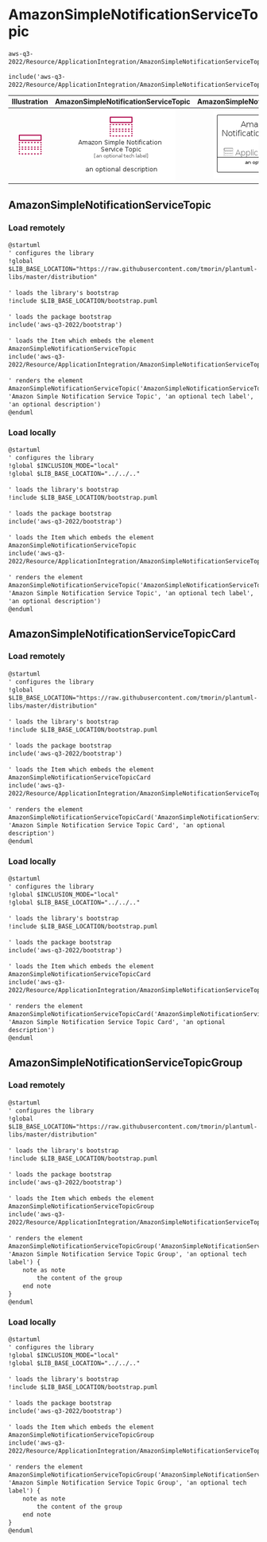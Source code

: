 # AmazonSimpleNotificationServiceTopic


```text
aws-q3-2022/Resource/ApplicationIntegration/AmazonSimpleNotificationServiceTopic
```

```text
include('aws-q3-2022/Resource/ApplicationIntegration/AmazonSimpleNotificationServiceTopic')
```



| Illustration | AmazonSimpleNotificationServiceTopic | AmazonSimpleNotificationServiceTopicCard | AmazonSimpleNotificationServiceTopicGroup |
| :---: | :---: | :---: | :---: |
| ![illustration for Illustration](../../../aws-q3-2022/Resource/ApplicationIntegration/AmazonSimpleNotificationServiceTopic.png) | ![illustration for AmazonSimpleNotificationServiceTopic](../../../aws-q3-2022/Resource/ApplicationIntegration/AmazonSimpleNotificationServiceTopic.Local.png) | ![illustration for AmazonSimpleNotificationServiceTopicCard](../../../aws-q3-2022/Resource/ApplicationIntegration/AmazonSimpleNotificationServiceTopicCard.Local.png) | ![illustration for AmazonSimpleNotificationServiceTopicGroup](../../../aws-q3-2022/Resource/ApplicationIntegration/AmazonSimpleNotificationServiceTopicGroup.Local.png) |




## AmazonSimpleNotificationServiceTopic

### Load remotely
```plantuml
@startuml
' configures the library
!global $LIB_BASE_LOCATION="https://raw.githubusercontent.com/tmorin/plantuml-libs/master/distribution"

' loads the library's bootstrap
!include $LIB_BASE_LOCATION/bootstrap.puml

' loads the package bootstrap
include('aws-q3-2022/bootstrap')

' loads the Item which embeds the element AmazonSimpleNotificationServiceTopic
include('aws-q3-2022/Resource/ApplicationIntegration/AmazonSimpleNotificationServiceTopic')

' renders the element
AmazonSimpleNotificationServiceTopic('AmazonSimpleNotificationServiceTopic', 'Amazon Simple Notification Service Topic', 'an optional tech label', 'an optional description')
@enduml
```

### Load locally
```plantuml
@startuml
' configures the library
!global $INCLUSION_MODE="local"
!global $LIB_BASE_LOCATION="../../.."

' loads the library's bootstrap
!include $LIB_BASE_LOCATION/bootstrap.puml

' loads the package bootstrap
include('aws-q3-2022/bootstrap')

' loads the Item which embeds the element AmazonSimpleNotificationServiceTopic
include('aws-q3-2022/Resource/ApplicationIntegration/AmazonSimpleNotificationServiceTopic')

' renders the element
AmazonSimpleNotificationServiceTopic('AmazonSimpleNotificationServiceTopic', 'Amazon Simple Notification Service Topic', 'an optional tech label', 'an optional description')
@enduml
```

## AmazonSimpleNotificationServiceTopicCard

### Load remotely
```plantuml
@startuml
' configures the library
!global $LIB_BASE_LOCATION="https://raw.githubusercontent.com/tmorin/plantuml-libs/master/distribution"

' loads the library's bootstrap
!include $LIB_BASE_LOCATION/bootstrap.puml

' loads the package bootstrap
include('aws-q3-2022/bootstrap')

' loads the Item which embeds the element AmazonSimpleNotificationServiceTopicCard
include('aws-q3-2022/Resource/ApplicationIntegration/AmazonSimpleNotificationServiceTopic')

' renders the element
AmazonSimpleNotificationServiceTopicCard('AmazonSimpleNotificationServiceTopicCard', 'Amazon Simple Notification Service Topic Card', 'an optional description')
@enduml
```

### Load locally
```plantuml
@startuml
' configures the library
!global $INCLUSION_MODE="local"
!global $LIB_BASE_LOCATION="../../.."

' loads the library's bootstrap
!include $LIB_BASE_LOCATION/bootstrap.puml

' loads the package bootstrap
include('aws-q3-2022/bootstrap')

' loads the Item which embeds the element AmazonSimpleNotificationServiceTopicCard
include('aws-q3-2022/Resource/ApplicationIntegration/AmazonSimpleNotificationServiceTopic')

' renders the element
AmazonSimpleNotificationServiceTopicCard('AmazonSimpleNotificationServiceTopicCard', 'Amazon Simple Notification Service Topic Card', 'an optional description')
@enduml
```

## AmazonSimpleNotificationServiceTopicGroup

### Load remotely
```plantuml
@startuml
' configures the library
!global $LIB_BASE_LOCATION="https://raw.githubusercontent.com/tmorin/plantuml-libs/master/distribution"

' loads the library's bootstrap
!include $LIB_BASE_LOCATION/bootstrap.puml

' loads the package bootstrap
include('aws-q3-2022/bootstrap')

' loads the Item which embeds the element AmazonSimpleNotificationServiceTopicGroup
include('aws-q3-2022/Resource/ApplicationIntegration/AmazonSimpleNotificationServiceTopic')

' renders the element
AmazonSimpleNotificationServiceTopicGroup('AmazonSimpleNotificationServiceTopicGroup', 'Amazon Simple Notification Service Topic Group', 'an optional tech label') {
    note as note
        the content of the group
    end note
}
@enduml
```

### Load locally
```plantuml
@startuml
' configures the library
!global $INCLUSION_MODE="local"
!global $LIB_BASE_LOCATION="../../.."

' loads the library's bootstrap
!include $LIB_BASE_LOCATION/bootstrap.puml

' loads the package bootstrap
include('aws-q3-2022/bootstrap')

' loads the Item which embeds the element AmazonSimpleNotificationServiceTopicGroup
include('aws-q3-2022/Resource/ApplicationIntegration/AmazonSimpleNotificationServiceTopic')

' renders the element
AmazonSimpleNotificationServiceTopicGroup('AmazonSimpleNotificationServiceTopicGroup', 'Amazon Simple Notification Service Topic Group', 'an optional tech label') {
    note as note
        the content of the group
    end note
}
@enduml
```

